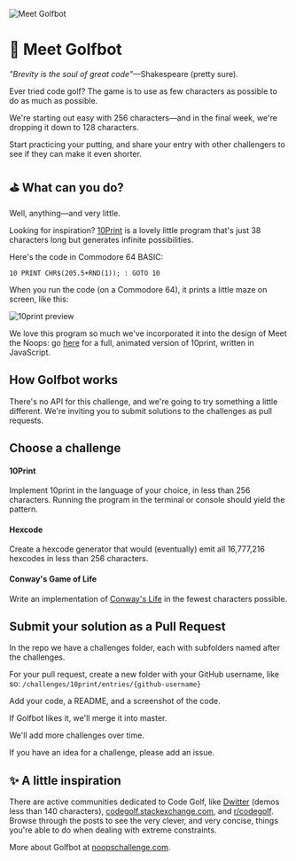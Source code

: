 ![Meet Golfbot](https://user-images.githubusercontent.com/212941/59636454-6ca48d00-9108-11e9-8c1c-bae36ed2b6db.png)

# 👋 Meet Golfbot

*"Brevity is the soul of great code"*—Shakespeare (pretty sure).

Ever tried code golf? The game is to use as few characters as possible to do as much as possible.

We're starting out easy with 256 characters—and in the final week, we're dropping it down to 128 characters.

Start practicing your putting, and share your entry with other challengers to see if they can make it even shorter.

## ⛳️ What can you do?

Well, anything—and very little.

Looking for inspiration? [10Print](https://10print.org/) is a lovely little program that's just 38 characters long but generates infinite possibilities.

Here's the code in Commodore 64 BASIC:

```10 PRINT CHR$(205.5+RND(1)); : GOTO 10```

When you run the code (on a Commodore 64), it prints a little maze on screen, like this:

![10print preview](https://user-images.githubusercontent.com/212941/59709111-e2693100-91ba-11e9-98de-b16c8231f9dc.png)

We love this program so much we've incorporated it into the design of Meet the Noops: go [here](https://noopschallenge.com/10print) for a full, animated version of 10print, written in JavaScript.

## How Golfbot works

There's no API for this challenge, and we're going to try something a little different. We're inviting you to submit solutions to the challenges as pull requests.

## **Choose a challenge**

#### 10Print
Implement 10print in the language of your choice, in less than 256 characters. Running the program in the terminal or console should yield the pattern.

#### Hexcode
Create a hexcode generator that would (eventually) emit all 16,777,216 hexcodes in less than 256 characters.

#### Conway's Game of Life
Write an implementation of [Conway's Life](https://en.wikipedia.org/wiki/Conway%27s_Game_of_Life) in the fewest characters possible.

## **Submit your solution as a Pull Request**

In the repo we have a challenges folder, each with subfolders named after the challenges.

For your pull request, create a new folder with your GitHub username, like so: `/challenges/10print/entries/{github-username}`

Add your code, a README, and a screenshot of the code.

If Golfbot likes it, we'll merge it into master.

We'll add more challenges over time.

If you have an idea for a challenge, please add an issue.

## ✨ A little inspiration

There are active communities dedicated to Code Golf, like [Dwitter](https://www.dwitter.net/) (demos less than 140 characters), [codegolf.stackexchange.com](https://codegolf.stackexchange.com/), and [r/codegolf](https://www.reddit.com/r/codegolf/). Browse through the posts to see the very clever, and very concise, things you're able to do when dealing with extreme constraints.

More about Golfbot at [noopschallenge.com](https://noopschallenge.com/challenges/golfbot).
